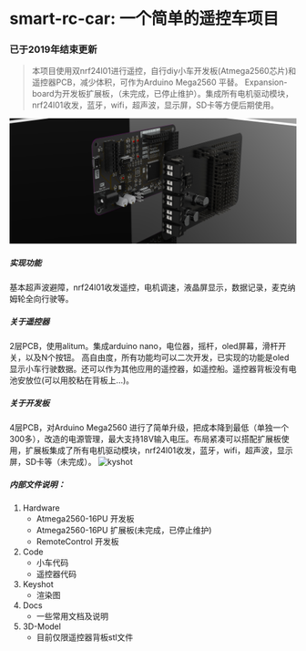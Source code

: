 # smart-rc-car: 一个简单的遥控车项目

### 已于2019年结束更新
>本项目使用双nrf24l01进行遥控，自行diy小车开发板(Atmega2560芯片)和遥控器PCB，减少体积，可作为Arduino Mega2560 平替。
>Expansion-board为开发板扩展板，（未完成，已停止维护）。集成所有电机驱动模块，nrf24l01收发，蓝牙，wifi，超声波，显示屏，SD卡等方便后期使用。

![keyshot](/3.Keyshot/Mega2560-NEW-E.10.jpg)

##### 实现功能
基本超声波避障，nrf24l01收发遥控，电机调速，液晶屏显示，数据记录，麦克纳姆轮全向行驶等。

##### 关于遥控器
2层PCB，使用alitum。集成arduino nano，电位器，摇杆，oled屏幕，滑杆开关，以及N个按钮。
高自由度，所有功能均可以二次开发，已实现的功能是oled显示小车行驶数据。还可以作为其他应用的遥控器，如遥控船。遥控器背板没有电池安放位(可以用胶粘在背板上...)。
##### 关于开发板
4层PCB，对Arduino Mega2560 进行了简单升级，把成本降到最低（单独一个300多），改造的电源管理，最大支持18V输入电压。布局紧凑可以搭配扩展板使用，扩展板集成了所有电机驱动模块，nrf24l01收发，蓝牙，wifi，超声波，显示屏，SD卡等（未完成）。
![kyshot](3.Keyshot/Mega2560PCB.6.png)
##### 内部文件说明：
1. Hardware
   -  Atmega2560-16PU 开发板
   -  Atmega2560-16PU 扩展板(未完成，已停止维护)
   -  RemoteControl 开发板
2. Code
   - 小车代码
   - 遥控器代码
3. Keyshot
   - 渲染图
4. Docs
   - 一些常用文档及说明
5. 3D-Model
   - 目前仅限遥控器背板stl文件